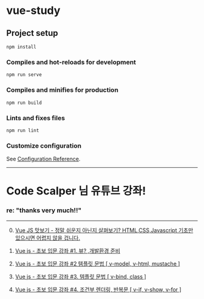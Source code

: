 # vue-study

## Project setup
```
npm install
```

### Compiles and hot-reloads for development
```
npm run serve
```

### Compiles and minifies for production
```
npm run build
```

### Lints and fixes files
```
npm run lint
```

### Customize configuration
See [Configuration Reference](https://cli.vuejs.org/config/).
___

# Code Scalper 님 유튜브 강좌!
### re: "thanks very much!!"
___

00. [Vue JS 맛보기 - 정말 쉬운지 아닌지 살펴보기? HTML,CSS,Javascript 기초만 있으시면 어렵지 않을 겁니다.](https://www.youtube.com/watch?v=QtQ-xbLyaqI)

01. [Vue js - 초보 입문 강좌 #1. 뷰? ,개발환경 준비](https://www.youtube.com/watch?v=DmgAvJhK3YE) 

02. [Vue js - 초보 입문 강좌 #2 템플릿 문법 [ v-model, v-html, mustache ]](https://www.youtube.com/watch?v=CocO17Pj0Us)

03. [Vue js - 초보 입문 강좌 #3. 템플릿 문법 [ v-bind, class ]](https://www.youtube.com/watch?v=uThARZo8lKY&list=PLpJDjPqxGWGrkyxxavs2oW-SK3v_8VLwa&index=3)

04. [Vue js - 초보 입문 강좌 #4. 조건부 렌더링, 반복문 [ v-if, v-show, v-for ]](https://www.youtube.com/watch?v=ibYCwlEmILI&list=PLpJDjPqxGWGrkyxxavs2oW-SK3v_8VLwa&index=4) 
